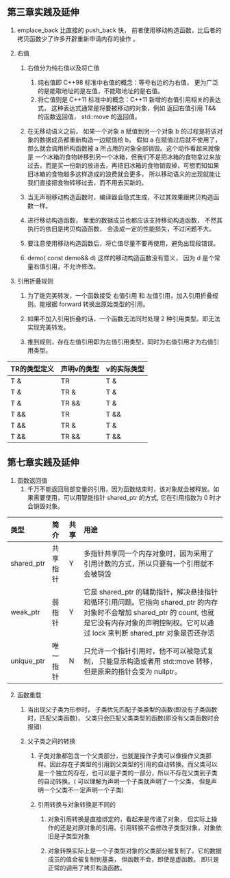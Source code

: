 ## 第三章实践及延伸
1. emplace_back 比直接的 push_back 快， 前者使用移动构造函数，比后者的拷贝函数少了许多开辟重新申请内存的操作 。

2. 右值

    1. 右值分为纯右值以及将亡值
        1. 纯右值即 C++98 标准中右值的概念：等号右边的为右值， 更为广泛的是能取地址的是左值，不能取地址的是右值。
        2. 将亡值则是 C++11 标准中的概念：C++11 新增的右值引用相关的表达式， 这种表达式通常是将要被移动的对象，例如 返回右值引用 T&& 的函数返回值， std::move 的返回值。

    2. 在无移动语义之前， 如果一个对象 a 赋值到另一个对象 b 的过程是将该对象的数据成员都重新构造一边赋值给 b。 假如 a 在赋值过后就不使用了，那么就会调用析构函数被 a 所占用的对象全部销毁。这个动作看起来就像是 一个冰箱的食物转移到另一个冰箱，但我们不是把冰箱的食物拿过来放过去，而是买一份新的放进去，再把旧冰箱的食物销毁掉，可想而知如果旧冰箱的食物越多这样造成的浪费就会更多， 所以移动语义的出现就能让我们直接把食物转移过去，而不用去买新的。

    3. 当无声明移动构造函数时，编译器会隐式生成，不过其效果跟拷贝构造函数一样。

    4. 进行移动构造函数， 里面的数据成员也都应该支持移动构造函数， 不然其执行的依旧是拷贝构造函数， 会造成一定的性能损失，不过问题不大。

    5. 要注意使用移动构造函数后，将亡值尽量不要再使用，避免出现段错误。

    6. demo( const demo&& d) 这样的移动构造函数没有意义， 因为 d 是个常量右值引用，不允许修改。


3. 引用折叠规则

    1. 为了能完美转发，一个函数接受 右值引用 和 左值引用，加入引用折叠规则。能根据 forward 转换出原始类型的引用。
    
    2. 如果不加入引用折叠的话，一个函数无法同时处理 2 种引用类型。即无法实现完美转发。
    
    3. 推到规则，存在左值引用即为左值引用类型，同时为右值引用才为右值引用类型。
    

| TR的类型定义 | 声明v的类型 | v的实际类型 |
|:-- |:-- |:--|
| T & | TR  | T & |
| T & | TR & | T & |
| T & | TR && | T & |
| T && | TR | T && |
| T && | TR & | T & |
| T && | TR && | T && |

## 第七章实践及延伸

1. 函数返回值
    1. 千万不能返回局部变量的引用，因为函数结束时，该对象就会被释放。如果需要使用，可以用智能指针 shared_ptr 的方式, 它在引用指数为 0 时才会销毁对象。


| 类型 | 简介 | 共享 | 用途 |
|:-- |:-- |:-- |:-- |
| shared_ptr | 共享指针 | Y | 多指针共享同一个内存对象时，因为采用了引用计数的方式，所以只要有一个引用就不会被销毁 |
| weak_ptr | 弱指针 | Y | 它是 shared_ptr 的辅助指针，解决悬挂指针和循环引用问题。它指向 shared_ptr 的内存对象时不会增加 shared_ptr 的 count, 也就是它没有内存对象的声明控制权。它可以通过 lock 来判断 shared_ptr 对象是否还存活|
| unique_ptr | 唯一指针 | N | 只允许一个指针引用时，他不可以被隐式复制， 只能显示构造或者用 std::move 转移，但是原来的指针会变为 nullptr。 |

2. 函数重载
    1. 当出现父子类为形参时， 子类优先匹配子类类型的函数(即没有子类函数时，匹配父类函数)， 父类只会匹配父类类型的函数(即没有父类函数时会报错)

    2. 父子类之间的转换
        1. 子类对象都包含一个父类部分，也就是操作子类可以像操作父类那样。因此存在子类型的引用到父类型的引用的自动转换。而父类可以是一个独立的存在，也可以是子类的一部分，所以不存在父类到子类的自动转换。( 可以理解为声明一个子类就声明了一个父类， 但是声明一个父类不一定声明一个子类)

        2. 引用转换与对象转换是不同的
            1. 对象引用转换是直接绑定的，看起来是传递了对象， 但实际上操作的还是对原对象的引用。引用转换不会修改子类型对象，对象依旧是子类型对象

            2. 对象转换实际上是一个子类型对象的父类部分被复制了。它的数据成员的值会被复制到基类， 但函数不会，即使是虚函数。 即只是正常的调用了拷贝构造函数。
